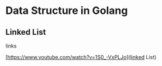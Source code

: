 # Data Structure in Golang

## Linked List


links

[https://www.youtube.com/watch?v=1S0_-VxPLJo](linked List)
